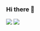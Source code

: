 ### Hi there 👋

![](https://img.shields.io/badge/day%20📅-3-blue)
![](https://img.shields.io/badge/stars%20⭐-6-yellow)
